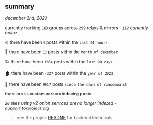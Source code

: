 
## summary
_december 2nd, 2023_

currently tracking `163` groups across `299` relays & mirrors - _`112` currently online_

⏲ there have been `6` posts within the `last 24 hours`

🦈 there have been `12` posts within the `month of december`

🪐 there have been `1264` posts within the `last 90 days`

🏚 there have been `4327` posts within the `year of 2023`

🦕 there have been `9017` posts `since the dawn of ransomwatch`

there are `96` custom parsers indexing posts

_`20` sites using v2 onion services are no longer indexed - [support.torproject.org](https://support.torproject.org/onionservices/v2-deprecation/)_

> see the project [README](https://github.com/joshhighet/ransomwatch#ransomwatch--) for backend technicals
